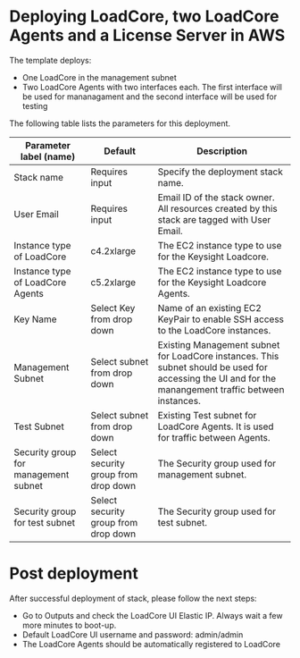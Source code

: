 # Deploying LoadCore, two LoadCore Agents and a License Server in AWS

The template deploys:
- One LoadCore in the management subnet
- Two LoadCore Agents with two interfaces each. The first interface will be used for mananagament and the second interface will be used for testing

The following table lists the parameters for this deployment.

| **Parameter label (name)**                   | **Default**            | **Description**  |
| ----------------------- | ----------------- | ----- |
| Stack name            | Requires input   | Specify the deployment stack name. |
| User Email      | Requires input       | Email ID of the stack owner. All resources created by this stack are tagged with User Email. |
| Instance type of LoadCore | c4.2xlarge | The EC2 instance type to use for the Keysight Loadcore. |
| Instance type of LoadCore Agents | c5.2xlarge | The EC2 instance type to use for the Keysight Loadcore Agents. |
| Key Name                   | Select Key from drop down            | Name of an existing EC2 KeyPair to enable SSH access to the LoadCore instances.  |
| Management Subnet | Select subnet from drop down | Existing Management subnet for LoadCore instances. This subnet should be used for accessing the UI and for the manangement traffic between instances. |
| Test Subnet | Select subnet from drop down | Existing Test subnet for LoadCore Agents. It is used for traffic between Agents.  |
| Security group for management subnet | Select security group from drop down | The Security group used for management subnet. |
| Security group for test subnet | Select security group from drop down | The Security group used for test subnet. |


# Post deployment
After successful deployment of stack, please follow the next steps:
- Go to Outputs and check the LoadCore UI Elastic IP. Always wait a few more minutes to boot-up.
- Default LoadCore UI username and password: admin/admin
- The LoadCore Agents should be automatically registered to LoadCore